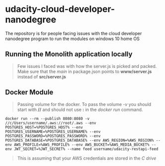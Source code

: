 # udacity-cloud-developer-nanodegree
The repository is for people facing issues with the cloud developer nanodegree program to run the modules on windows 10 home OS

## Running the Monolith application locally
> Few issues I faced was with how the server.js is picked and packed.
Make sure that the *main* in package.json points to **www/server.js** instead of **src/server.js**


## Docker Module
> Passing volume for the docker.
> To pass the volume *-v* you should start with **//** and should not use **:** in the *docker run* command.

 `docker run --rm --publish 8080:8080 -v //c/Users/username/.aws://root/.aws --env POSTGRES_HOST=%POSTGRES_HOST% --env POSTGRES_USERNAME=%POSTGRES_USERNAME% --env POSTGRES_PASSWORD=%POSTGRES_PASSWORD% --env POSTGRES_DATABASE=%POSTGRES_DATABASE% --env AWS_REGION=%AWS_REGION% --env AWS_PROFILE=%AWS_PROFILE% --env AWS_BUCKET=%AWS_MEDIA_BUCKET% --env JWT_SECRET=%JWT_SECRET% --name feed username/udacity-restapi-feed`
 
 > This is assuming that your AWS credentials are stored in the _C drive_
 
 
